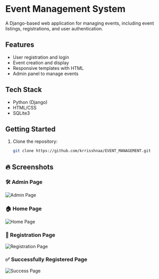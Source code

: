 # Event Management System

A Django-based web application for managing events, including event listings, registrations, and user authentication.

## Features

- User registration and login
- Event creation and display
- Responsive templates with HTML
- Admin panel to manage events

## Tech Stack

- Python (Django)
- HTML/CSS
- SQLite3

## Getting Started

1. Clone the repository:
   ```bash
   git clone https://github.com/krrisshnaa/EVENT_MANAGEMENT.git

## 🔥 Screenshots

### 🛠️ Admin Page
![Admin Page](images/Admin_page.png)

### 🏠 Home Page
![Home Page](images/Home_page.png)

### 📝 Registration Page
![Registration Page](images/Registration_page.png)

### ✅ Successfully Registered Page
![Success Page](images/Registred_page.png)

